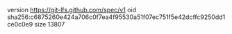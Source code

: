 version https://git-lfs.github.com/spec/v1
oid sha256:c6875260e424a706c0f7ea4f95530a51f07ec751f5e42dcffc9250dd1ce0c0e9
size 13807

